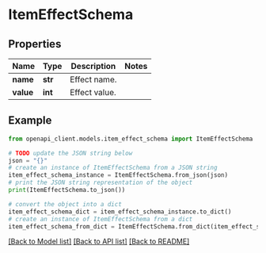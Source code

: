 # ItemEffectSchema


## Properties

Name | Type | Description | Notes
------------ | ------------- | ------------- | -------------
**name** | **str** | Effect name. | 
**value** | **int** | Effect value. | 

## Example

```python
from openapi_client.models.item_effect_schema import ItemEffectSchema

# TODO update the JSON string below
json = "{}"
# create an instance of ItemEffectSchema from a JSON string
item_effect_schema_instance = ItemEffectSchema.from_json(json)
# print the JSON string representation of the object
print(ItemEffectSchema.to_json())

# convert the object into a dict
item_effect_schema_dict = item_effect_schema_instance.to_dict()
# create an instance of ItemEffectSchema from a dict
item_effect_schema_from_dict = ItemEffectSchema.from_dict(item_effect_schema_dict)
```
[[Back to Model list]](../README.md#documentation-for-models) [[Back to API list]](../README.md#documentation-for-api-endpoints) [[Back to README]](../README.md)


